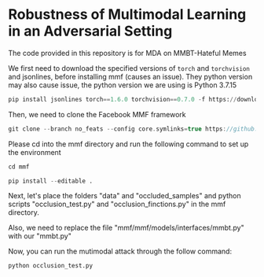# Robustness of Multimodal Learning in an Adversarial Setting

The code provided in this repository is for MDA on MMBT-Hateful Memes

We first need to download the specified versions of `torch` and `torchvision` and jsonlines, before installing mmf (causes an issue). 
They python version may also cause issue, the python version we are using is Python 3.7.15
```python
pip install jsonlines torch==1.6.0 torchvision==0.7.0 -f https://download.pytorch.org/whl/torch_stable.html
```

Then, we need to clone the Facebook MMF framework
```c
git clone --branch no_feats --config core.symlinks=true https://github.com/rizavelioglu/mmf.git
```

Please cd into the mmf directory and run the following command to set up the environment
```c
cd mmf
```
```python
pip install --editable .
```

Next, let's place the folders "data" and "occluded_samples" and python scripts "occlusion_test.py" and "occlusion_finctions.py" in the mmf directory. 

Also, we need to replace the file "mmf/mmf/models/interfaces/mmbt.py" with our "mmbt.py"

Now, you can run the mutimodal attack through the follow command:
```python
python occlusion_test.py
```
